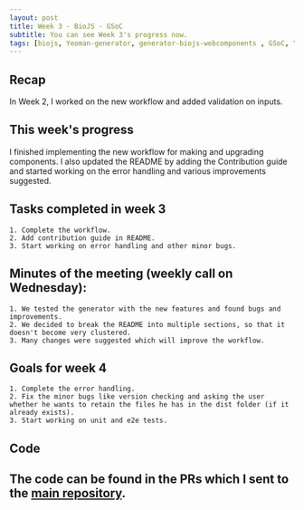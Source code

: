 ```yaml
---
layout: post
title: Week 3 - BioJS - GSoC   
subtitle: You can see Week 3's progress now.
tags: [biojs, Yeoman-generator, generator-biojs-webcomponents , GSoC, "Summer of Code"]
---
```


## Recap
In Week 2, I worked on the new workflow and added validation on inputs.

## This week's progress
I finished implementing the new workflow for making and upgrading components. I also updated the README by adding the Contribution guide and started working on the error handling and various improvements suggested.

## Tasks completed in week 3
    1. Complete the workflow.
    2. Add contribution guide in README.
    3. Start working on error handling and other minor bugs.

## Minutes of the meeting (weekly call on Wednesday):
    1. We tested the generator with the new features and found bugs and improvements.
    2. We decided to break the README into multiple sections, so that it doesn't become very clustered.
    3. Many changes were suggested which will improve the workflow.

## Goals for week 4
    1. Complete the error handling.
    2. Fix the minor bugs like version checking and asking the user whether he wants to retain the files he has in the dist folder (if it already exists).
    3. Start working on unit and e2e tests.

## Code
The code can be found in the PRs which I sent to the [main repository](https://github.com/biojs/generator-biojs-webcomponents/).
---